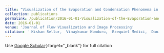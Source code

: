 ```yaml
---
title: "Visualization of the Evaporation and Condensation Phenomena in Cryogenic Propellants"
collection: publications
permalink: /publication/2016-01-01-Visualization-of-the-Evaporation-and-Condensation-Phenomena-in-Cryogenic-Propellants
date: 2016-01-01
venue: 'Journal of Flow Visualization and Image Processing'
citation: ' Kishan Bellur,  Vinaykumar Konduru,  Ezequiel Medici,  Daniel Hussey,  David Jacobson,  Jacob LaManna,  Jeffrey Allen,  Chang Choi, &quot;Visualization of the Evaporation and Condensation Phenomena in Cryogenic Propellants.&quot; Journal of Flow Visualization and Image Processing, 2016.'
---
```

Use [Google Scholar](https://scholar.google.com/scholar?q=Visualization+of+the+Evaporation+and+Condensation+Phenomena+in+Cryogenic+Propellants){:target="_blank"} for full citation